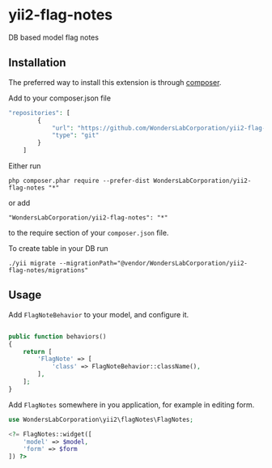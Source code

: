 # yii2-flag-notes
DB based model flag notes

Installation
------------

The preferred way to install this extension is through [composer](http://getcomposer.org/download/).

Add to your composer.json file

```php 
"repositories": [
        {
            "url": "https://github.com/WondersLabCorporation/yii2-flag-notes.git",
            "type": "git"
        }
    ]
```

Either run

``` 
php composer.phar require --prefer-dist WondersLabCorporation/yii2-flag-notes "*"
```

or add

```
"WondersLabCorporation/yii2-flag-notes": "*"
```

to the require section of your `composer.json` file.

To create table in your DB run

```
./yii migrate --migrationPath="@vendor/WondersLabCorporation/yii2-flag-notes/migrations"
```

Usage
------------

Add `FlagNoteBehavior` to your model, and configure it.

```php

public function behaviors()
{
    return [
        'FlagNote' => [
            'class' => FlagNoteBehavior::className(),
        ],
    ];
}
```

Add `FlagNotes` somewhere in you application, for example in editing form.

```php
use WondersLabCorporation\yii2\flagNotes\FlagNotes;

<?= FlagNotes::widget([
    'model' => $model,
    'form' => $form
]) ?>
```